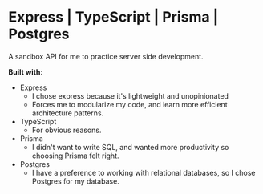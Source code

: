 # Express | TypeScript | Prisma | Postgres

A sandbox API for me to practice server side development.

**Built with**:

- Express
  - I chose express because it's lightweight and unopinionated
  - Forces me to modularize my code, and learn more efficient architecture patterns.
- TypeScript
  - For obvious reasons.
- Prisma
  - I didn't want to write SQL, and wanted more productivity so choosing Prisma felt right.
- Postgres
  - I have a preference to working with relational databases, so I chose Postgres for my database.

